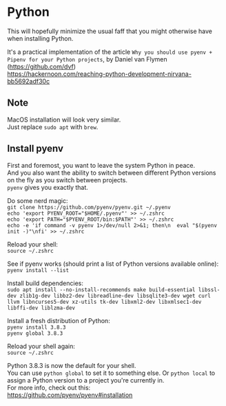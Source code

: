 # Python  
This will hopefully minimize the usual faff that you might otherwise have when installing Python.  

It's a practical implementation of the article `Why you should use pyenv + Pipenv for your Python projects`, by Daniel van Flymen (https://github.com/dvf)  
https://hackernoon.com/reaching-python-development-nirvana-bb5692adf30c

## Note  
MacOS installation will look very similar.  
Just replace `sudo apt` with `brew`.  

## Install pyenv  
First and foremost, you want to leave the system Python in peace.  
And you also want the ability to switch between different Python versions on the fly as you switch between projects.  
`pyenv` gives you exactly that.  

Do some nerd magic:  
`git clone https://github.com/pyenv/pyenv.git ~/.pyenv`  
`echo 'export PYENV_ROOT="$HOME/.pyenv"' >> ~/.zshrc`  
`echo 'export PATH="$PYENV_ROOT/bin:$PATH"' >> ~/.zshrc`  
`echo -e 'if command -v pyenv 1>/dev/null 2>&1; then\n  eval "$(pyenv init -)"\nfi' >> ~/.zshrc`  

Reload your shell:  
`source ~/.zshrc`  

See if pyenv works (should print a list of Python versions available online):  
`pyenv install --list`  

Install build dependencies:  
`sudo apt install --no-install-recommends make build-essential libssl-dev zlib1g-dev libbz2-dev libreadline-dev libsqlite3-dev wget curl llvm libncurses5-dev xz-utils tk-dev libxml2-dev libxmlsec1-dev libffi-dev liblzma-dev`  

Install a fresh distribution of Python:  
`pyenv install 3.8.3`  
`pyenv global 3.8.3`  

Reload your shell again:  
`source ~/.zshrc`  

Python 3.8.3 is now the default for your shell.  
You can use `python global` to set it to something else. Or `python local` to assign a Python version to a project you're currently in.  
For more info, check out this:  
https://github.com/pyenv/pyenv#installation  





